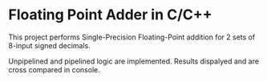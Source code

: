 # Floating Point Adder in C/C++

This project performs Single-Precision Floating-Point addition for 2 sets of 8-input signed decimals.

Unpipelined and pipelined logic are implemented. Results dispalyed and are cross compared in console. 
